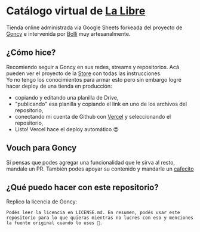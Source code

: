 # Catálogo virtual de [La Libre](lalibrecf.com.ar)

Tienda online administrada via Google Sheets forkeada del proyecto de [Goncy](https://github.com/goncy/store) e intervenida por [Bolli](https://bolli.ar) muy artesanalmente.

## ¿Cómo hice?

Recomiendo seguir a Goncy en sus redes, streams y repositorios. Acá pueden ver el proyecto de la [Store](https://github.com/goncy/store) con todas las instrucciones.  
Yo no tengo los conocimientos para armar esto pero sin embargo logré hacer deploy de una tienda en producción:

- copiando y editando una planilla de Drive,
- "publicando" esa planilla y copiando el link en uno de los archivos del repositorio,
- conectando mi cuenta de Github con [Vercel](https://vercel.com) y seleccionando el repositorio,
- Listo! Vercel hace el deploy automático 😍

## Vouch para Goncy

Si pensas que podes agregar una funcionalidad que le sirva al resto, mandale un PR. También podes apoyar su contenido y mandarle un [cafecito](https://cafecito.app/goncy)

## ¿Qué puedo hacer con este repositorio?

Replico la licencia de Goncy:

`Podés leer la licencia en LICENSE.md. En resumen, podés usar este repositorio para lo que quieras mientras no lucres con eso y menciones la fuente original cuando lo uses 🥰.`
